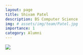 ```yaml
---
layout: page
title: Shivam Patel
description: BS Computer Science
img: # assets/img/team/Patel.jpg
importance: 1
category: Alumni
---
```


<div class="profile mb-3"> 
<img src="/assets/img/team/Patel.jpg" class="img-fluid z-depth-1 rounded"/>
</div>
